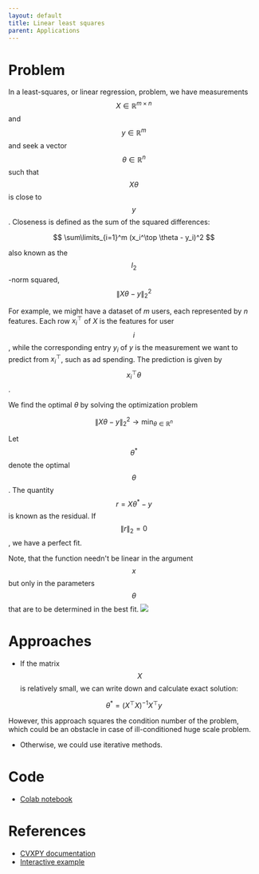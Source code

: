 ```yaml
---
layout: default
title: Linear least squares
parent: Applications
---
```


# Problem
In a least-squares, or linear regression, problem, we have measurements $$ X \in \mathbb{R}^{m \times n} $$ and $$ y \in \mathbb{R}^{m} $$ and seek a vector $$ \theta \in \mathbb{R}^{n} $$ such that $$ X \theta $$ is close to $$ y $$. Closeness is defined as the sum of the squared differences: 

$$ 
\sum\limits_{i=1}^m (x_i^\top \theta - y_i)^2
$$

also known as the $$ l_2 $$-norm squared, $$ \|X \theta - y\|^2_2 $$

For example, we might have a dataset of $m$ users, each represented by $n$ features. Each row $x_i^\top$ of $X$ is the features for user $$ i $$, while the corresponding entry $y_i$ of $y$ is the measurement we want to predict from $x_i^\top$, such as ad spending. The prediction is given by $$ x_i^\top \theta $$.

We find the optimal $\theta$ by solving the optimization problem

$$
\|X \theta - y\|^2_2 \to \min_{\theta \in \mathbb{R}^{n}}
$$

Let $$\theta^*$$ denote the optimal $$ \theta $$. The quantity $$ r=X \theta^* - y $$ is known as the residual. If $$ \|r\|_2 = 0 $$, we have a perfect fit.

Note, that the function needn't be linear in the argument $$x$$ but only in the parameters $$\theta$$ that are to be determined in the best fit.
![](../non_linear_fit.svg)

# Approaches

* If the matrix $$X$$ is relatively small, we can write down and calculate exact solution:

$$
\theta^* = (X^\top X)^{-1} X^\top y
$$

However, this approach squares the condition number of the problem, which could be an obstacle in case of ill-conditioned huge scale problem. 

* Otherwise, we could use iterative methods.

# Code
* [Colab notebook](https://colab.research.google.com/drive/1en8JLreLD4t4SUgzgxB7GyQ7y_fe8Z-X)

# References
* [CVXPY documentation](https://www.cvxpy.org/examples/basic/least_squares.html)
* [Interactive example](http://setosa.io/ev/ordinary-least-squares-regression/)